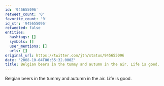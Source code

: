 ```yaml
---
id: '945655096'
retweet_count: '0'
favorite_count: '0'
id_str: '945655096'
retweeted: false
entities:
  hashtags: []
  symbols: []
  user_mentions: []
  urls: []
original_url: https://twitter.com/jth/status/945655096
date: '2008-10-04T00:55:32.000Z'
title: Belgian beers in the tummy and autumn in the air. Life is good.
---
```


Belgian beers in the tummy and autumn in the air. Life is good.